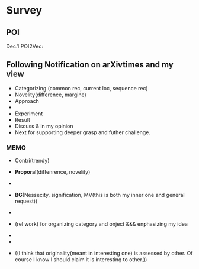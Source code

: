 # Survey

## POI

Dec.1 POI2Vec: 

##  Following Notification on arXivtimes and my view

- Categorizing
(common rec, current loc, sequence rec)
- Novelity(difference, margine)
- Approach
- 
- Experiment
- Result
- Discuss & in my opinion
- Next for supporting deeper grasp and futher challenge.






### MEMO

- Contri(trendy) 
- **Proporal**(diffenrence, novelity)
- 
- **BG**(Nessecity, signification,   MV(this is both my inner one and general request))
-

- (rel work) for organizing category and onject   &&& enphasizing my idea
- 
-
- ((I think that originality(meant in interesting one) is assessed by other. Of course I know I should claim it is interesting to other.))
